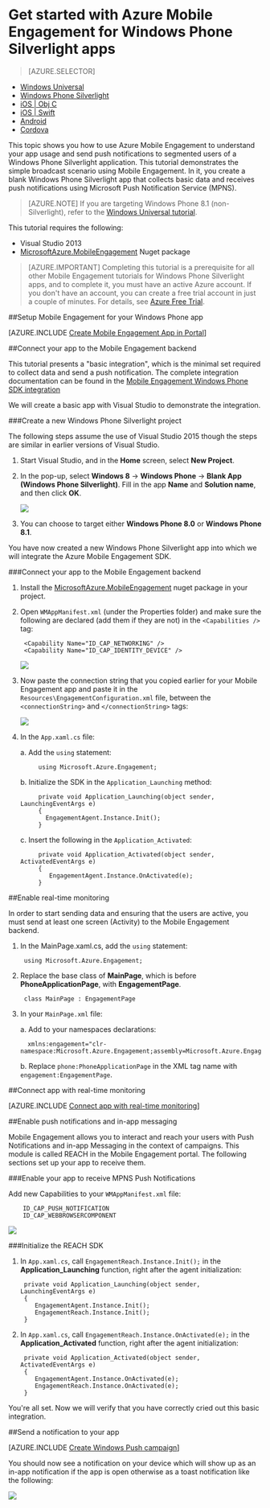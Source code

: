 <properties
    pageTitle="Get started with Azure Mobile Engagement for Windows Phone Silverlight apps"
    description="Learn how to use Azure Mobile Engagement with analytics and push notifications for Windows Phone Silverlight apps."
    services="mobile-engagement"
    documentationCenter="windows"
    authors="piyushjo"
    manager="dwrede"
    editor="" />

<tags
    ms.service="mobile-engagement"
    ms.workload="mobile"
    ms.tgt_pltfrm="mobile-windows-phone"
    ms.devlang="dotnet"
    ms.topic="hero-article"
    ms.date="09/22/2015"
    ms.author="piyushjo" />

# Get started with Azure Mobile Engagement for Windows Phone Silverlight apps

> [AZURE.SELECTOR]
- [Windows Universal](mobile-engagement-windows-store-dotnet-get-started.md)
- [Windows Phone Silverlight](mobile-engagement-windows-phone-get-started.md)
- [iOS | Obj C](mobile-engagement-ios-get-started.md)
- [iOS | Swift](mobile-engagement-ios-swift-get-started.md)
- [Android](mobile-engagement-android-get-started.md)
- [Cordova](mobile-engagement-cordova-get-started.md)

This topic shows you how to use Azure Mobile Engagement to understand your app usage and send push notifications to segmented users of a Windows Phone Silverlight application.
This tutorial demonstrates the simple broadcast scenario using Mobile Engagement. In it, you create a blank Windows Phone Silverlight app that collects basic data and receives push notifications using Microsoft Push Notification Service (MPNS).

> [AZURE.NOTE] If you are targeting Windows Phone 8.1 (non-Silverlight), refer to the [Windows Universal tutorial](mobile-engagement-windows-store-dotnet-get-started.md).

This tutorial requires the following:

+ Visual Studio 2013
+ [MicrosoftAzure.MobileEngagement] Nuget package

> [AZURE.IMPORTANT] Completing this tutorial is a prerequisite for all other Mobile Engagement tutorials for Windows Phone Silverlight apps, and to complete it, you must have an active Azure account. If you don't have an account, you can create a free trial account in just a couple of minutes. For details, see <a href="http://azure.microsoft.com/pricing/free-trial/?WT.mc_id=A0E0E5C02&amp;returnurl=http%3A%2F%2Fwww.windowsazure.com%2Fen-us%2Fdevelop%2Fmobile%2Ftutorials%2Fget-started%2F" target="_blank">Azure Free Trial</a>.

##<a id="setup-azme"></a>Setup Mobile Engagement for your Windows Phone app

[AZURE.INCLUDE [Create Mobile Engagement App in Portal](../../includes/mobile-engagement-create-app-in-portal.md)]

##<a id="connecting-app"></a>Connect your app to the Mobile Engagement backend

This tutorial presents a "basic integration", which is the minimal set required to collect data and send a push notification. The complete integration documentation can be found in the [Mobile Engagement Windows Phone SDK integration](../mobile-engagement-windows-phone-sdk-overview/)

We will create a basic app with Visual Studio to demonstrate the integration.

###Create a new Windows Phone Silverlight project

The following steps assume the use of Visual Studio 2015 though the steps are similar in earlier versions of Visual Studio. 

1. Start Visual Studio, and in the **Home** screen, select **New Project**.

2. In the pop-up, select **Windows 8** -> **Windows Phone** -> **Blank App (Windows Phone Silverlight)**. Fill in the app **Name** and **Solution name**, and then click **OK**.

    ![][1]

3. You can choose to target either **Windows Phone 8.0** or **Windows Phone 8.1**.

You have now created a new Windows Phone Silverlight app into which we will integrate the Azure Mobile Engagement SDK.

###Connect your app to the Mobile Engagement backend

1. Install the [MicrosoftAzure.MobileEngagement] nuget package in your project.

2. Open `WMAppManifest.xml` (under the Properties folder) and make sure the following are declared (add them if they are not) in the `<Capabilities />` tag:

        <Capability Name="ID_CAP_NETWORKING" />
        <Capability Name="ID_CAP_IDENTITY_DEVICE" />

    ![][2]

3. Now paste the connection string that you copied earlier for your Mobile Engagement app and paste it in the `Resources\EngagementConfiguration.xml` file, between the `<connectionString>` and `</connectionString>` tags:

    ![][3]

4. In the `App.xaml.cs` file:

    a. Add the `using` statement:

            using Microsoft.Azure.Engagement;

    b. Initialize the SDK in the `Application_Launching` method:

            private void Application_Launching(object sender, LaunchingEventArgs e)
            {
              EngagementAgent.Instance.Init();
            }

    c. Insert the following in the `Application_Activated`:

            private void Application_Activated(object sender, ActivatedEventArgs e)
            {
               EngagementAgent.Instance.OnActivated(e);
            }

##<a id="monitor"></a>Enable real-time monitoring

In order to start sending data and ensuring that the users are active, you must send at least one screen (Activity) to the Mobile Engagement backend.

1. In the MainPage.xaml.cs, add the `using` statement:

        using Microsoft.Azure.Engagement;

2. Replace the base class of **MainPage**, which is before **PhoneApplicationPage**, with **EngagementPage**.

        class MainPage : EngagementPage 
    
3. In your `MainPage.xml` file:

    a. Add to your namespaces declarations:

         xmlns:engagement="clr-namespace:Microsoft.Azure.Engagement;assembly=Microsoft.Azure.Engagement.EngagementAgent.WP"

    b. Replace `phone:PhoneApplicationPage` in the XML tag name with `engagement:EngagementPage`.

##<a id="monitor"></a>Connect app with real-time monitoring

[AZURE.INCLUDE [Connect app with real-time monitoring](../../includes/mobile-engagement-connect-app-with-monitor.md)]

##<a id="integrate-push"></a>Enable push notifications and in-app messaging

Mobile Engagement allows you to interact and reach your users with Push Notifications and in-app Messaging in the context of campaigns. This module is called REACH in the Mobile Engagement portal.
The following sections set up your app to receive them.

###Enable your app to receive MPNS Push Notifications

Add new Capabilities to your `WMAppManifest.xml` file:

        ID_CAP_PUSH_NOTIFICATION
        ID_CAP_WEBBROWSERCOMPONENT

   ![][5]

###Initialize the REACH SDK

1. In `App.xaml.cs`, call `EngagementReach.Instance.Init();` in the **Application_Launching** function, right after the agent initialization:

        private void Application_Launching(object sender, LaunchingEventArgs e)
        {
           EngagementAgent.Instance.Init();
           EngagementReach.Instance.Init();
        }

2. In `App.xaml.cs`, call `EngagementReach.Instance.OnActivated(e);` in the **Application_Activated** function, right after the agent initialization:

        private void Application_Activated(object sender, ActivatedEventArgs e)
        {
           EngagementAgent.Instance.OnActivated(e);
           EngagementReach.Instance.OnActivated(e);
        }

You're all set. Now we will verify that you have correctly cried out this basic integration.

##<a id="send"></a>Send a notification to your app

[AZURE.INCLUDE [Create Windows Push campaign](../../includes/mobile-engagement-windows-push-campaign.md)]

You should now see a notification on your device which will show up as an in-app notification if the app is open otherwise as a toast notification like the following: 

![][6]

<!-- URLs. -->
[MicrosoftAzure.MobileEngagement]: http://go.microsoft.com/?linkid=9874664
[Mobile Engagement Windows Phone SDK documentation]: ../mobile-engagement-windows-phone-integrate-engagement/

<!-- Images. -->
[1]: ./media/mobile-engagement-windows-phone-get-started/project-properties.png
[2]: ./media/mobile-engagement-windows-phone-get-started/wmappmanifest-capabilities.png
[3]: ./media/mobile-engagement-windows-phone-get-started/add-connection-string.png
[5]: ./media/mobile-engagement-windows-phone-get-started/reach-capabilities.png
[6]: ./media/mobile-engagement-windows-phone-get-started/push-screenshot.png

